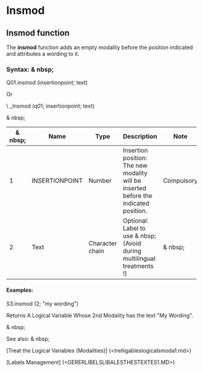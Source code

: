 # Insmod

## Insmod function

The **insmod** function adds an empty modality before the position indicated and attributes a wording to it.

### Syntax: & nbsp;

Q01.insmod (insertionpoint; text)

Or

\ _Insmod (q01; insertionpoint; text)

& nbsp;

|& nbsp;|**Name** |**Type** |**Description** |**Note** |
|--- |--- |--- |--- |--- |
|&#49;|INSERTIONPOINT |Number |Insertion position: The new modality will be inserted before the indicated position.|Compulsory |
|&#50;|Text |Character chain |Optional: Label to use & nbsp;(Avoid during multilingual treatments \!) |& nbsp;|


#### Examples:

S3.insmod (2; "my wording")

Returns A Logical Variable Whose 2nd Modality has the text "My Wording".

& nbsp;

See also: & nbsp;

[Treat the Logical Variables (Modalities)] (<trelligableslogicalsmoda1.md>)

[Labels Management] (<GERERLIBELSLIBALESTHESTEXTES1.MD>)
